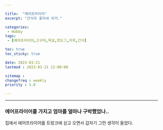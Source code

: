 ```yaml
---

title:  "에어프라이어"
excerpt: "간식의 꽃이네 이거."

categories:
 - Hobby
tags:
 - [에어프라이어,고구마,목살,핫도그,자취,간식]

toc: true
toc_sticky: true

date: 2023-03-21
lastmod : 2023-03-21 12:00:00

sitemap :
changefreq : weekly
priority : 1.0

---
```

---
### 에어프라이어를 가지고 엄마를 얼마나 구박했었나..
집에서 에어프라이어를 트렁크에 싣고 오면서 갑자기 그런 생각이 들었다.